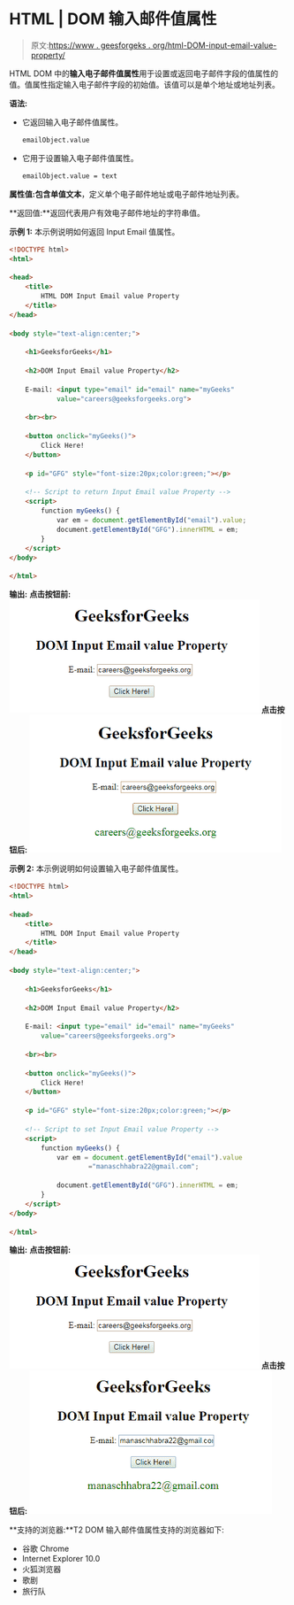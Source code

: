 # HTML | DOM 输入邮件值属性

> 原文:[https://www . geesforgeks . org/html-DOM-input-email-value-property/](https://www.geeksforgeeks.org/html-dom-input-email-value-property/)

HTML DOM 中的**输入电子邮件值属性**用于设置或返回电子邮件字段的值属性的值。值属性指定输入电子邮件字段的初始值。该值可以是单个地址或地址列表。

**语法:**

*   它返回输入电子邮件值属性。

    ```html
    emailObject.value
    ```

*   它用于设置输入电子邮件值属性。

    ```html
    emailObject.value = text
    ```

**属性值:**包含单值**文本**，定义单个电子邮件地址或电子邮件地址列表。

**返回值:**返回代表用户有效电子邮件地址的字符串值。

**示例 1:** 本示例说明如何返回 Input Email 值属性。

```html
<!DOCTYPE html> 
<html> 

<head> 
    <title> 
        HTML DOM Input Email value Property 
    </title> 
</head>     

<body style="text-align:center;"> 

    <h1>GeeksforGeeks</h1> 

    <h2>DOM Input Email value Property</h2> 

    E-mail: <input type="email" id="email" name="myGeeks"
            value="careers@geeksforgeeks.org"> 

    <br><br>

    <button onclick="myGeeks()"> 
        Click Here! 
    </button> 

    <p id="GFG" style="font-size:20px;color:green;"></p> 

    <!-- Script to return Input Email value Property -->
    <script> 
        function myGeeks() { 
            var em = document.getElementById("email").value;
            document.getElementById("GFG").innerHTML = em; 
        } 
    </script> 
</body> 

</html>                    
```

**输出:**
**点击按钮前:**
![](img/32a9b5f2cb653c9317fceffb312690cf.png)
**点击按钮后:**
![](img/670270aa2a1491a4935373508dc766d3.png)

**示例 2:** 本示例说明如何设置输入电子邮件值属性。

```html
<!DOCTYPE html> 
<html> 

<head> 
    <title> 
        HTML DOM Input Email value Property 
    </title> 
</head>     

<body style="text-align:center;"> 

    <h1>GeeksforGeeks</h1> 

    <h2>DOM Input Email value Property</h2> 

    E-mail: <input type="email" id="email" name="myGeeks"
        value="careers@geeksforgeeks.org"> 

    <br><br>

    <button onclick="myGeeks()"> 
        Click Here! 
    </button> 

    <p id="GFG" style="font-size:20px;color:green;"></p> 

    <!-- Script to set Input Email value Property -->
    <script> 
        function myGeeks() { 
            var em = document.getElementById("email").value
                    ="manaschhabra22@gmail.com";

            document.getElementById("GFG").innerHTML = em; 
        } 
    </script> 
</body> 

</html>                         
```

**输出:**
**点击按钮前:**
![](img/32a9b5f2cb653c9317fceffb312690cf.png)
**点击按钮后:**
![](img/1b87ace4637378513f3c627318bc14b5.png)

**支持的浏览器:**T2 DOM 输入邮件值属性支持的浏览器如下:

*   谷歌 Chrome
*   Internet Explorer 10.0
*   火狐浏览器
*   歌剧
*   旅行队